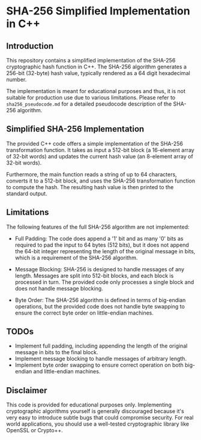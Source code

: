 
# SHA-256 Simplified Implementation in C++
## Introduction
This repository contains a simplified implementation of the SHA-256 cryptographic hash function in C++. The SHA-256 algorithm generates a 256-bit (32-byte) hash value, typically rendered as a 64 digit hexadecimal number.

The implementation is meant for educational purposes and thus, it is not suitable for production use due to various limitations. Please refer to `sha256_pseudocode.md` for a detailed pseudocode description of the SHA-256 algorithm.

## Simplified SHA-256 Implementation
The provided C++ code offers a simple implementation of the SHA-256 transformation function. It takes as input a 512-bit block (a 16-element array of 32-bit words) and updates the current hash value (an 8-element array of 32-bit words).

Furthermore, the main function reads a string of up to 64 characters, converts it to a 512-bit block, and uses the SHA-256 transformation function to compute the hash. The resulting hash value is then printed to the standard output.

## Limitations
The following features of the full SHA-256 algorithm are not implemented:

- Full Padding: The code does append a '1' bit and as many '0' bits as required to pad the input to 64 bytes (512 bits), but it does not append the 64-bit integer representing the length of the original message in bits, which is a requirement of the SHA-256 algorithm.

- Message Blocking: SHA-256 is designed to handle messages of any length. Messages are split into 512-bit blocks, and each block is processed in turn. The provided code only processes a single block and does not handle message blocking.

- Byte Order: The SHA-256 algorithm is defined in terms of big-endian operations, but the provided code does not handle byte swapping to ensure the correct byte order on little-endian machines.

## TODOs
- Implement full padding, including appending the length of the original message in bits to the final block.
- Implement message blocking to handle messages of arbitrary length.
- Implement byte order swapping to ensure correct operation on both big-endian and little-endian machines.

## Disclaimer
This code is provided for educational purposes only. Implementing cryptographic algorithms yourself is generally discouraged because it's very easy to introduce subtle bugs that could compromise security. For real world applications, you should use a well-tested cryptographic library like OpenSSL or Crypto++.